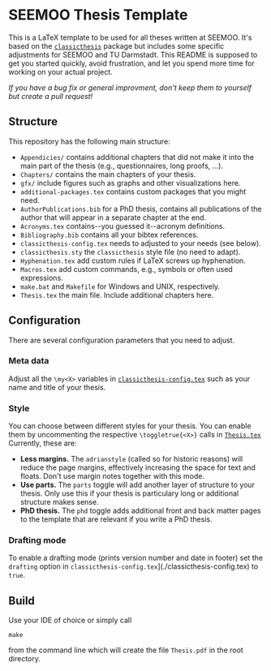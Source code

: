 # SEEMOO Thesis Template

This is a LaTeX template to be used for all theses written at SEEMOO. It's based on the [`classicthesis`](https://ctan.org/pkg/classicthesis) package but includes some specific adjustments for SEEMOO and TU Darmstadt. This README is supposed to get you started quickly, avoid frustration, and let you spend more time for working on your actual project.

*If you have a bug fix or general improvment, don't keep them to yourself but create a pull request!*

## Structure

This repository has the following main structure:

* `Appendicies/` contains additional chapters that did not make it into the main part of the thesis (e.g., questionnaires, long proofs, ...).
* `Chapters/` contains the main chapters of your thesis.
* `gfx/` include figures such as graphs and other visualizations here.
* `additional-packages.tex` contains custom packages that you might need.
* `AuthorPublications.bib` for a PhD thesis, contains all publications of the author that will appear in a separate chapter at the end.
* `Acronyms.tex` contains--you guessed it--acronym definitions.
* `Bibliography.bib` contains all your bibtex references.
* `classicthesis-config.tex` needs to adjusted to your needs (see below).
* `classicthesis.sty` the `classicthesis` style file (no need to adapt).
* `Hyphenation.tex` add custom rules if LaTeX screws up hyphenation.
* `Macros.tex` add custom commands, e.g., symbols or often used expressions.
* `make.bat` and `Makefile` for Windows and UNIX, respectively.
* `Thesis.tex` the main file. Include additional chapters here.

## Configuration

There are several configuration parameters that you need to adjust.

### Meta data

Adjust all the `\my<X>` variables in [`classicthesis-config.tex`](./classicthesis-config.tex) such as your name and title of your thesis.

### Style

You can choose between different styles for your thesis. You can enable them by uncommenting the respective `\toggletrue{<X>}` calls in [`Thesis.tex`](./Thesis.tex) Currently, these are:

* **Less margins.** The `adrianstyle` (called so for historic reasons) will reduce the page margins, effectively increasing the space for text and floats. Don't use margin notes together with this mode.
* **Use parts.** The `parts` toggle will add another layer of structure to your thesis. Only use this if your thesis is particulary long or additional structure makes sense.
* **PhD thesis.** The `phd` toggle adds additional front and back matter pages to the template that are relevant if you write a PhD thesis.

### Drafting mode

To enable a drafting mode (prints version number and date in footer) set the `drafting` option in `classicthesis-config.tex`](./classicthesis-config.tex) to `true`.

## Build

Use your IDE of choice or simply call
```
make
```
from the command line which will create the file `Thesis.pdf` in the root directory.
